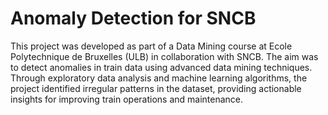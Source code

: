 # Anomaly Detection for SNCB
This project was developed as part of a Data Mining course at Ecole Polytechnique de Bruxelles (ULB) in collaboration with SNCB. The aim was to detect anomalies in train data using advanced data mining techniques. Through exploratory data analysis and machine learning algorithms, the project identified irregular patterns in the dataset, providing actionable insights for improving train operations and maintenance.


